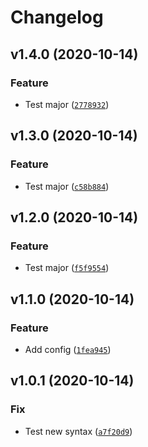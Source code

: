 # Changelog

<!--next-version-placeholder-->

## v1.4.0 (2020-10-14)
### Feature
* Test major ([`2778932`](https://github.com/mathieuboudreau/semantic_test/commit/277893262978a7fd6d86a357f3de695246036efd))

## v1.3.0 (2020-10-14)
### Feature
* Test major ([`c58b884`](https://github.com/mathieuboudreau/semantic_test/commit/c58b884d8519db21ea9a27b9c138bccab566fcb1))

## v1.2.0 (2020-10-14)
### Feature
* Test major ([`f5f9554`](https://github.com/mathieuboudreau/semantic_test/commit/f5f9554becfc7c1e75dfa97356d6a31ae6ab816a))

## v1.1.0 (2020-10-14)
### Feature
* Add config ([`1fea945`](https://github.com/mathieuboudreau/semantic_test/commit/1fea945e27d84bd61d881a685c697646b41fc19d))

## v1.0.1 (2020-10-14)
### Fix
* Test new syntax ([`a7f20d9`](https://github.com/mathieuboudreau/semantic_test/commit/a7f20d9fd554e2ec9bfc96a77fee68e146040bd7))

